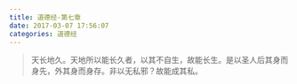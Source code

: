 ```yaml
---
title: 道德经-第七章
date: 2017-03-07 17:56:07
categories: 道德经
---
```


> 天长地久。天地所以能长久者，以其不自生，故能长生。是以圣人后其身而身先，外其身而身存。非以无私邪？故能成其私。
